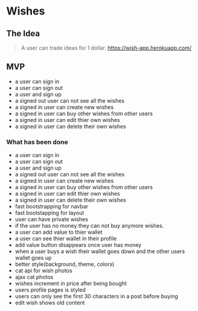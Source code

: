 # Wishes
## The Idea
> A user can trade ideas for 1 dollar. 
> https://wish-app.herokuapp.com/
## MVP
- a user can sign in
- a user can sign out
- a user and sign up
- a signed out user can not see all the wishes
- a signed in user can create new wishes
- a signed in user can buy other wishes from other users
- a signed in user can edit thier own wishes
- a signed in user can delete their own wishes


### What has been done
- a user can sign in
- a user can sign out
- a user and sign up
- a signed out user can not see all the wishes
- a signed in user can create new wishes
- a signed in user can buy other wishes from other users
- a signed in user can edit thier own wishes
- a signed in user can delete their own wishes
- fast bootstrapping for navbar
- fast bootstapping for layout
- user can have private wishes 
- if the user has no money they can not buy anymore wishes.
- a user can add value to thier wallet
- a user can see thier wallet in their profile
- add value button disappears once user has money
- when a user buys a wish their wallet goes down and the other users wallet goes up
- better style(background, theme, colors)
- cat api for wish photos
- ajax cat photos
- wishes increment in price after being bought
- users profile pages is styled
- users can only see the first 30 characters in a post before buying
- edit wish shows old content



